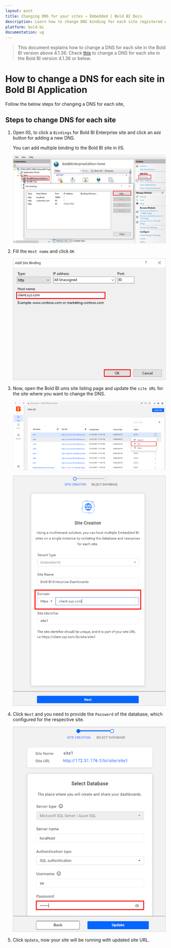 ```yaml
---
layout: post
title: Changing DNS for your sites – Embedded | Bold BI Docs
description: Learn how to change DNS binding for each site registered with Bold BI application that are used for embedded scenarios.
platform: bold-bi
documentation: ug
---
```


> This document explains how to change a DNS for each site in the Bold BI version above 4.1.36. Check [this](/embedded-bi/faq/how-to-change-dns-for-each-tenant-site-v4.1.36-or-below/) to change a DNS for each site in the Bold BI version 4.1.36 or below.

# How to change a DNS for each site in Bold BI Application

Follow the below steps for changing a DNS for each site,

## Steps to change DNS for each site

1. Open IIS, to click a `Bindings` for Bold BI Enterprise site and click an `Add` button for adding a new DNS.

   You can add multiple binding to the Bold BI site in IIS.

   ![New Binding](/static/assets/embedded/faq/images/new-binding.png#width=50%)

2. Fill the `Host name` and click `OK`

    ![Save Binding](/static/assets/embedded/faq/images/save-binding.png#width=40%)

3. Now, open the Bold BI ums site listing page and update the `site URL` for the site where you want to change the DNS.

    ![UMS site listing](/static/assets/embedded/faq/images/ums-site-listing.png#width=65%)

    ![Update Site URL](/static/assets/embedded/faq/images/update-site-url-in-ums.png#width=35%)

4. Click `Next` and you need to provide the `Password` of the database, which configured for the respective site.

    ![Update Site Details](/static/assets/embedded/faq/images/update-site-details.png#width=30%)

5. Click `Update`, now your site will be running with updated site URL.